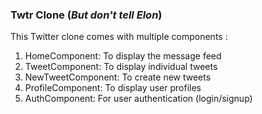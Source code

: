 <h3>Twtr Clone (<i>But don't tell Elon</i>)</h3>

This Twitter clone comes with multiple components : 
<ol>
<li>HomeComponent: To display the message feed</li>
<li>TweetComponent: To display individual tweets</li>
<li>NewTweetComponent: To create new tweets</li>
<li>ProfileComponent: To display user profiles</li>
<li>AuthComponent: For user authentication (login/signup)</li>
</ol>

